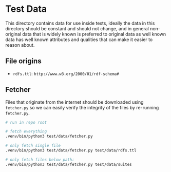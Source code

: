# Test Data

This directory contains data for use inside tests, ideally the data in this
directory should be constant and should not change, and in general non-original
data that is widely known is preferred to original data as well known data has
well known attributes and qualities that can make it easier to reason about.


## File origins

- `rdfs.ttl`: `http://www.w3.org/2000/01/rdf-schema#`

## Fetcher

Files that originate from the internet should be downloaded using `fetcher.py`
so we can easily verify the integrity of the files by re-running `fetcher.py`.

```bash
# run in repo root

# fetch everything
.venv/bin/python3 test/data/fetcher.py

# only fetch single file
.venv/bin/python3 test/data/fetcher.py test/data/rdfs.ttl

# only fetch files below path:
.venv/bin/python3 test/data/fetcher.py test/data/suites
```
